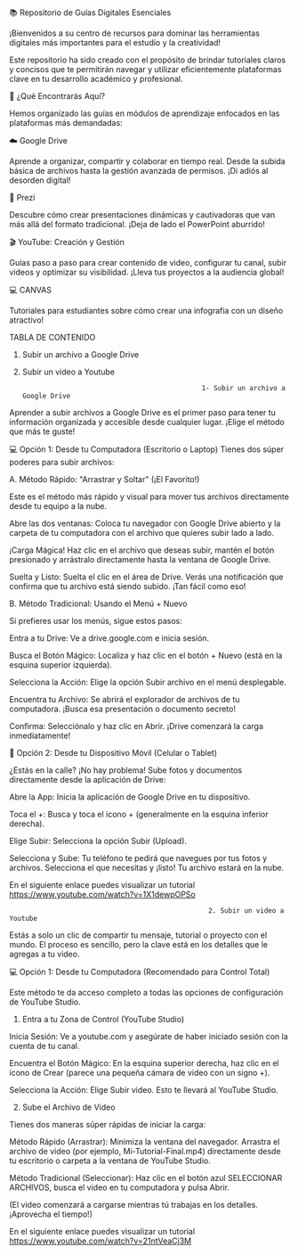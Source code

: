 📚 Repositorio de Guías Digitales Esenciales

¡Bienvenidos a su centro de recursos para dominar las herramientas digitales más importantes para el estudio y la creatividad!

Este repositorio ha sido creado con el propósito de brindar tutoriales claros y concisos que te permitirán navegar y utilizar eficientemente plataformas clave en tu desarrollo académico y profesional.

🎯 ¿Qué Encontrarás Aquí?

Hemos organizado las guías en módulos de aprendizaje enfocados en las plataformas más demandadas:

☁️ Google Drive

Aprende a organizar, compartir y colaborar en tiempo real. Desde la subida básica de archivos hasta la gestión avanzada de permisos. ¡Di adiós al desorden digital!

🎨 Prezi

Descubre cómo crear presentaciones dinámicas y cautivadoras que van más allá del formato tradicional. ¡Deja de lado el PowerPoint aburrido!

🎬 YouTube: Creación y Gestión

Guías paso a paso para crear contenido de video, configurar tu canal, subir videos y optimizar su visibilidad. ¡Lleva tus proyectos a la audiencia global!

💻 CANVAS 

Tutoriales para estudiantes sobre cómo crear una infografia con un diseño atractivo!

TABLA DE CONTENIDO 
1. Subir un archivo a Google Drive
2. Subir un video a Youtube



                                                    1- Subir un archivo a Google Drive

Aprender a subir archivos a Google Drive es el primer paso para tener tu información organizada y accesible desde cualquier lugar. ¡Elige el método que más te guste!

💻 Opción 1: Desde tu Computadora (Escritorio o Laptop)
Tienes dos súper poderes para subir archivos:

A. Método Rápido: "Arrastrar y Soltar" (¡El Favorito!)

Este es el método más rápido y visual para mover tus archivos directamente desde tu equipo a la nube.

Abre las dos ventanas: Coloca tu navegador con Google Drive abierto y la carpeta de tu computadora con el archivo que quieres subir lado a lado.

¡Carga Mágica! Haz clic en el archivo que deseas subir, mantén el botón presionado y arrástralo directamente hasta la ventana de Google Drive.

Suelta y Listo: Suelta el clic en el área de Drive. Verás una notificación que confirma que tu archivo está siendo subido. ¡Tan fácil como eso!

B. Método Tradicional: Usando el Menú + Nuevo

Si prefieres usar los menús, sigue estos pasos:

Entra a tu Drive: Ve a drive.google.com e inicia sesión.

Busca el Botón Mágico: Localiza y haz clic en el botón + Nuevo (está en la esquina superior izquierda).

Selecciona la Acción: Elige la opción Subir archivo en el menú desplegable.

Encuentra tu Archivo: Se abrirá el explorador de archivos de tu computadora. ¡Busca esa presentación o documento secreto!

Confirma: Selecciónalo y haz clic en Abrir. ¡Drive comenzará la carga inmediatamente!

📱 Opción 2: Desde tu Dispositivo Móvil (Celular o Tablet)

¿Estás en la calle? ¡No hay problema! Sube fotos y documentos directamente desde la aplicación de Drive:

Abre la App: Inicia la aplicación de Google Drive en tu dispositivo.

Toca el +: Busca y toca el icono + (generalmente en la esquina inferior derecha).

Elige Subir: Selecciona la opción Subir (Upload).

Selecciona y Sube: Tu teléfono te pedirá que navegues por tus fotos y archivos. Selecciona el que necesitas y ¡listo! Tu archivo estará en la nube.

En el siguiente enlace puedes visualizar un tutorial 
https://www.youtube.com/watch?v=1X1dewpOPSo


                                                      2. Subir un video a Youtube


Estás a solo un clic de compartir tu mensaje, tutorial o proyecto con el mundo. El proceso es sencillo, pero la clave está en los detalles que le agregas a tu video.

💻 Opción 1: Desde tu Computadora (Recomendado para Control Total)

Este método te da acceso completo a todas las opciones de configuración de YouTube Studio.

1. Entra a tu Zona de Control (YouTube Studio)
   
Inicia Sesión: Ve a youtube.com y asegúrate de haber iniciado sesión con la cuenta de tu canal.

Encuentra el Botón Mágico: En la esquina superior derecha, haz clic en el ícono de Crear (parece una pequeña cámara de video con un signo +).

Selecciona la Acción: Elige Subir video. Esto te llevará al YouTube Studio.

2. Sube el Archivo de Video
   
Tienes dos maneras súper rápidas de iniciar la carga:

Método Rápido (Arrastrar): Minimiza la ventana del navegador. Arrastra el archivo de video (por ejemplo, Mi-Tutorial-Final.mp4) directamente desde tu escritorio o carpeta a la ventana de YouTube Studio.

Método Tradicional (Seleccionar): Haz clic en el botón azul SELECCIONAR ARCHIVOS, busca el video en tu computadora y pulsa Abrir.

(El video comenzará a cargarse mientras tú trabajas en los detalles. ¡Aprovecha el tiempo!)

En el siguiente enlace puedes visualizar un tutorial 
https://www.youtube.com/watch?v=21ntVeaCj3M
